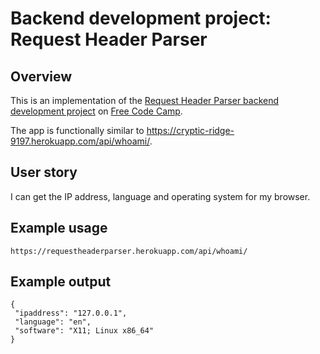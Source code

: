 # Backend development project: Request Header Parser

## Overview

This is an implementation of the [Request Header Parser backend development project](http://www.freecodecamp.com/challenges/request-header-parser-microservice) on [Free Code Camp](http://www.freecodecamp.com).

The app is functionally similar to https://cryptic-ridge-9197.herokuapp.com/api/whoami/.

## User story

I can get the IP address, language and operating system for my browser.

## Example usage
```
https://requestheaderparser.herokuapp.com/api/whoami/
```

## Example output
```
{
 "ipaddress": "127.0.0.1",
 "language": "en",
 "software": "X11; Linux x86_64"
}
```
